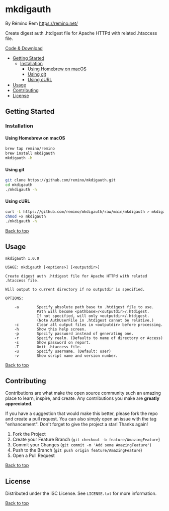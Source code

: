 mkdigauth
=========

By Rémino Rem <https://remino.net/>

Create digest auth .htdigest file for Apache HTTPd with related .htaccess file.

[Code & Download](https://github.com/remino/mkdigauth/)

- [Getting Started](#getting-started)
	- [Installation](#installation)
		- [Using Homebrew on macOS](#using-homebrew-on-macos)
		- [Using git](#using-git)
		- [Using cURL](#using-curl)
- [Usage](#usage)
- [Contributing](#contributing)
- [License](#license)



## Getting Started

### Installation

#### Using Homebrew on macOS

```sh
brew tap remino/remino
brew install mkdigauth
mkdigauth -h
```
#### Using git

```sh
git clone https://github.com/remino/mkdigauth.git
cd mkdigauth
./mkdigauth -h
```

#### Using cURL

```sh
curl -L https://github.com/remino/mkdigauth/raw/main/mkdigauth > mkdigauth
chmod +x mkdigauth
./mkdigauth -h
```

[Back to top](#mkdigauth)



## Usage

```
mkdigauth 1.0.0

USAGE: mkdigauth [<options>] [<outputdir>]

Create digest auth .htdigest file for Apache HTTPd with related .htaccess file.

Will output to current directory if no outputdir is specified.

OPTIONS:

	-a        Specify absolute path base to .htdigest file to use.
	          Path will become <pathbase>/<outputdir>/.htdigest.
	          If not specified, will only <outputdir>/.htdigest.
	          (Note AuthUserFile in .htdigest cannot be relative.)
	-c        Clear all output files in <outputdir> before processing.
	-h        Show this help screen.
	-p        Specify password instead of generating one.
	-r        Specify realm. (Defaults to name of directory or Access)
	-s        Show password on report.
	-T        Omit .htaccess file.
	-u        Specify username. (Default: user)
	-v        Show script name and version number.

```

[Back to top](#mkdigauth)



## Contributing

Contributions are what make the open source community such an amazing place to learn, inspire, and create. Any contributions you make are **greatly appreciated**.

If you have a suggestion that would make this better, please fork the repo and create a pull request. You can also simply open an issue with the tag "enhancement".
Don't forget to give the project a star! Thanks again!

1. Fork the Project
2. Create your Feature Branch (`git checkout -b feature/AmazingFeature`)
3. Commit your Changes (`git commit -m 'Add some AmazingFeature'`)
4. Push to the Branch (`git push origin feature/AmazingFeature`)
5. Open a Pull Request

[Back to top](#mkdigauth)



## License

Distributed under the ISC License. See `LICENSE.txt` for more information.

[Back to top](#mkdigauth)
